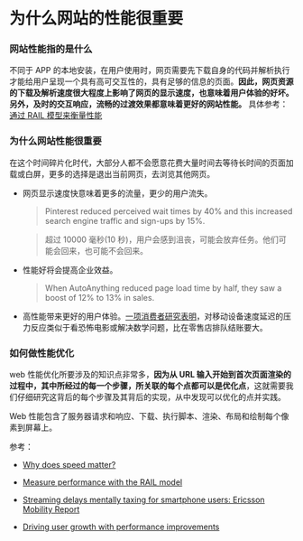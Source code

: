 # 为什么网站的性能很重要

### **网站性能指的是什么**

不同于 APP 的本地安装，在用户使用时，网页需要先下载自身的代码并解析执行才能给用户呈现一个具有高可交互性的，具有足够的信息的页面。**因此，网页资源的下载及解析速度很大程度上影响了网页的显示速度，也意味着用户体验的好坏。另外，及时的交互响应，流畅的过渡效果都意味着更好的网站性能。** 具体参考：[通过 RAIL 模型来衡量性能](https://web.dev/rail/)

### **为什么网站性能很重要**

在这个时间碎片化时代，大部分人都不会愿意花费大量时间去等待长时间的页面加载或白屏，更多的选择是退出当前网页，去浏览其他网页。

- 网页显示速度快意味着更多的流量，更少的用户流失。

  > Pinterest reduced perceived wait times by 40% and this increased search engine traffic and sign-ups by 15%.

  > 超过 10000 毫秒(10 秒)，用户会感到沮丧，可能会放弃任务。他们可能会回来，也可能不会回来。

- 性能好将会提高企业效益。

  > When AutoAnything reduced page load time by half, they saw a boost of 12% to 13% in sales.

- 高性能带来更好的用户体验。[一项消费者研究表明][a]，对移动设备速度延迟的压力反应类似于看恐怖电影或解决数学问题，比在零售店排队结账要大。

### **如何做性能优化**

web 性能优化所要涉及的知识点非常多，**因为从 URL 输入开始到首次页面渲染的过程中，其中所经过的每一个步骤，所关联的每个点都可以是优化点**，这就需要我们仔细研究这背后的每个步骤及其背后的实现，从中发现可以优化的点并实践。

Web 性能包含了服务器请求和响应、下载、执行脚本、渲染、布局和绘制每个像素到屏幕上。

参考：

- [Why does speed matter?](https://web.dev/why-speed-matters/)

- [Measure performance with the RAIL model](https://web.dev/rail/)

- [Streaming delays mentally taxing for smartphone users: Ericsson Mobility Report][a]

- [Driving user growth with performance improvements](https://medium.com/pinterest-engineering/driving-user-growth-with-performance-improvements-cfc50dafadd7)

[a]: https://www.ericsson.com/en/press-releases/2016/2/streaming-delays-mentally-taxing-for-smartphone-users-ericsson-mobility-report

